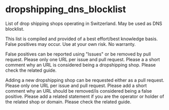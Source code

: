 # dropshipping_dns_blocklist

List of drop shipping shops operating in Switzerland. May be used as DNS blocklist.

This list is compiled and provided of a best effort/best knowledge basis. False positives may occur. Use at your own risk. No warranty. 

False positives can be reported using "Issues" or be removed by pull request. Please only one URL per issue and pull request. Please a a short comment why an URL is considered being a dropshipping shop. Please check the related guide. 

Adding a new dropshipping shop can be requested either as a pull request. Please only one URL per issue and pull request. Please add a short comment why an URL should be removed/is considered being a false positive. Please add a related statement if you are the operator or holder of the related shop or domain. Please check the related guide.
